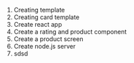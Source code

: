 1. Creating template
2. Creating card template
3. Create react app
4. Create a rating and product component
5. Create a product screen
6. Create node.js server
7. sdsd
